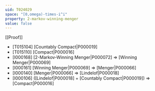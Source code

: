```yaml
---
uid: T024029
space: "[0,omega)-times-i^i"
property: 2-markov-winning-menger
value: false
---
```

[[Proof]]

* [T015104] [Countably Compact|P000019]
* [T015110] [Compact|P000016]
* [I000168] [2-Markov-Winning Menger|P000072] => [Winning Menger|P000069]
* [I000161] [Winning Menger|P000069] => [Menger|P000066]
* [I000140] [Menger|P000066] => [Lindelof|P000018]
* [I000106] ([Lindelof|P000018] + [Countably Compact|P000019]) => [Compact|P000016]

